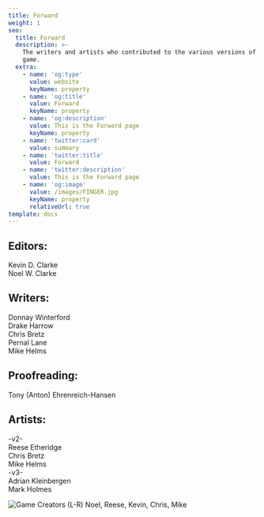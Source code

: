 ```yaml
---
title: Forward
weight: 1
seo:
  title: Forward
  description: >-
    The writers and artists who contributed to the various versions of this
    game.
  extra:
    - name: 'og:type'
      value: website
      keyName: property
    - name: 'og:title'
      value: Forward
      keyName: property
    - name: 'og:description'
      value: This is the Forward page
      keyName: property
    - name: 'twitter:card'
      value: summary
    - name: 'twitter:title'
      value: Forward
    - name: 'twitter:description'
      value: This is the Forward page
    - name: 'og:image'
      value: /images/FINGER.jpg
      keyName: property
      relativeUrl: true
template: docs
---
```


## Editors:
Kevin D. Clarke<br>
Noel W. Clarke<br>

## Writers:
Donnay Winterford<br>
Drake Harrow<br>
Chris Bretz<br>
Pernal Lane<br>
Mike Helms<br>

## Proofreading:
Tony (Anton) Ehrenreich-Hansen

## Artists:
-v2-<br>
Reese Etheridge<br>
Chris Bretz<br>
Mike Helms<br>
-v3-<br>
Adrian Kleinbergen<br>
Mark Holmes<br>

![Game Creators](/images/FINGER.jpg "Game Creators")
(L-R) Noel, Reese, Kevin, Chris, Mike
